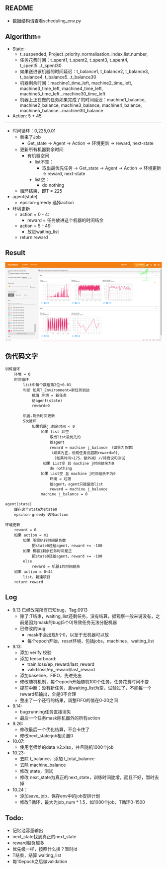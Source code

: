 ## README
* 数据结构请查看scheduling_env.py


## Algorithm+
* State:
    * t_suspended, Project_priority_normalisation_index,list.number,
    * 任务花费时间：t_spent1, t_spent2, t_spent3, t_spent4, t_spent5...t_spent30
    * 如果送进该机器的时间延迟：t_balance1, t_balance2, t_balance3, t_balance4, t_balance5...t_balance30
    * 机器剩余时间：machine1_time_left, machine2_time_left,  machine3_time_left, machine4_time_left, machine5_time_left...machine30_time_left
    * 机器上正在做的任务如果完成了的时间延迟：machine1_balance, machine2_balance, machine3_balance, machine4_balance, machine5_balance...machine30_balance
* Action: 5 + 45
---
* 时间循环：0,225,0.01
    * 新来了Job
        * Get_state -> Agent -> Action -> 环境更新 -> reward, next-state
    * 更新所有机器剩余时间
        * 有机器空闲
            * list不空：
                * 取出最优先任务 -> Get_state -> Agent -> Action -> 环境更新 -> reward, next-state
            * list空：
                * do nothing
    * 循环结束，即T = 225
* agent(state)
    * epsilon-greedy 选择action
* 环境更新
    * action = 0 - 4:
        * reward = 任务放进这个机器的时间结余
	* action = 5 - 49:
		* 放进waiting_list
    * return reward


## Result
![Alt](./屏幕截图%202021-09-14%20004305.png)


## 伪代码文字
```
训练循环
	环境 = 0 
	时间循环
		list中每个数组第2位+0.01
		判断 如果T_Environment=新任务到达
			赋值 环境 = 新任务
			给agent(state)
			reward=0
			
		机器.剩余时间更新
		5次循环 
			如果机器j.剩余时间 < 0
				如果 list 非空
					取出list最优先的
					给agent
					reward = machine j_balance （如果为负数）
					（如果为正，说明任务没超期reward=0),
					  (如果时间>175，额外减）//待商议和测试
				 如果 List空 且 machine j时间结余为0
					do nothing
				如果 List空 且 machine j时间结余不为0
					环境 = 垃圾
					给agent，agent只能留给list
					reward = machine j_balance
				machine j_balance = 0

agent(state)
	缓存这个state为state0
	epsilon-greedy 选择action

环境更新
    reward = 0
	如果 action = m1
		如果 所需执行时间是负数
			把state0还给agent，reward += -100
		如果 机器1剩余任务时间是正
			把state0还给agent，reward += -100
		else
			reward = 机器1的时间结余
	如果 action = 0~44
		list，新建项目
    return reward
```


## Log
* 9.13 已经改完所有已知bug，Tag:0913
    * 除了:T结束，waiting_list还剩任务，没有结算，据观察一般来说没有，之前是因为mask的bug(5个0)导致任务无法分配机器
    * 已修改的bug:
        * mask不会出现5个0，以至于无机器可以放
        * 每个epoch开始，reset环境，包括jobs，machines，waiting_list
* 9.13:
    * 添加 verify 校验
    * 添加 tensorboard:
        * train:loss/ep_reward/last_reward
        * valid:loss/ep_reward/last_reward
    * 添加baseline，FIFO，先进先出
    * 修改随机机制，每个epoch开始随机100个任务，任务花费时间不变
    * 提前中断：没有新任务，且waiting_list为空，试验过了，不能每一个reward都输出，全是0不合理
    * 整出了一个还行的结果，调整FIFO的值在0-20之间
* 9.14:
    * bug:running任务直接消失
    * 最后一个任务mask除机器外的所有action
* 9.26:
    * 修改最后一个优化结算，不会卡住了
    * 修改next_state:job相关置0
* 10.07:
    * 使用老师给的data_v2.xlsx，并且随机1000个job
* 10.23:
    * 去除 t_balance，添加 t_total_balance
    * 去除 machine_balance
    * 修改 state，测试
    * 修改 next_state为真正的next_state，训练时间陡增，而且不好，暂时去掉
* 10.24：
    * 添加save_job，保存env中的job安排计划
    * 修改T循环，最大为job_num * 1.5，如1000个job，T循环0-1500

## Todo:
* 记忆池容量输出
* next_state找到真正的next_state
* reward越负越多
* 优先级一样，按照什么排？暂时id
* T结束，结算 waiting_list
* 每10epoch之后做validation